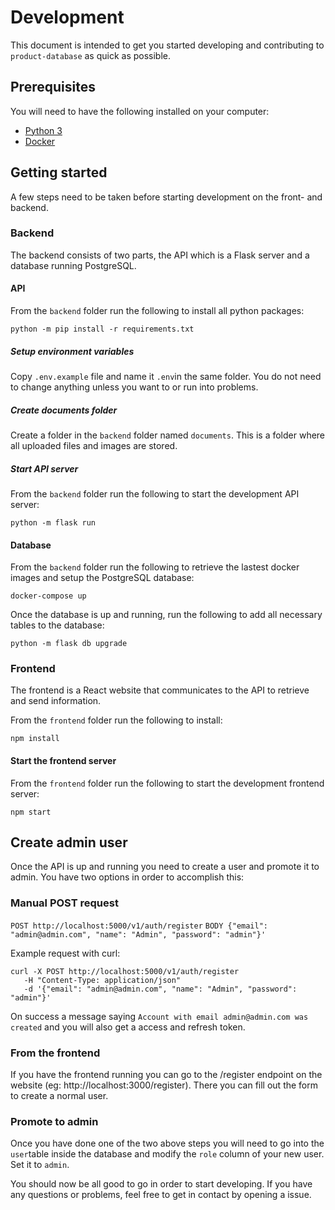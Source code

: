 # Development
This document is intended to get you started developing and contributing to `product-database` as quick as possible.

## Prerequisites
You will need to have the following installed on your computer:
* [Python 3](https://python.org/)
* [Docker](https://docker.com)

## Getting started
A few steps need to be taken before starting development on the front- and backend.

### Backend
The backend consists of two parts, the API which is a Flask server and a database running PostgreSQL.

#### API
From the `backend` folder run the following to install all python packages:
```
python -m pip install -r requirements.txt
```
##### Setup environment variables
Copy `.env.example` file and name it `.env`in the same folder. You do not need to change anything unless you want to or run into problems.

##### Create documents folder
Create a folder in the `backend` folder named `documents`. This is a folder where all uploaded files and images are stored.

##### Start API server
From the `backend` folder run the following to start the development API server:
```
python -m flask run
```

#### Database
From the `backend` folder run the following to retrieve the lastest docker images and setup the PostgreSQL database:
 ```
 docker-compose up
 ```
Once the database is up and running, run the following to add all necessary tables to the database:
```
python -m flask db upgrade
```

### Frontend
The frontend is a React website that communicates to the API to retrieve and send information.

From the `frontend` folder run the following to install:
```
npm install
```
#### Start the frontend server
From the `frontend` folder run the following to start the development frontend server:
```
npm start
```

## Create admin user
Once the API is up and running you need to create a user and promote it to admin. You have two options in order to accomplish this:

### Manual POST request
`POST http://localhost:5000/v1/auth/register`
`BODY {"email": "admin@admin.com", "name": "Admin", "password": "admin"}'`

Example request with curl:
```
curl -X POST http://localhost:5000/v1/auth/register 
   -H "Content-Type: application/json"
   -d '{"email": "admin@admin.com", "name": "Admin", "password": "admin"}'  
```
On success a message saying `Account with email admin@admin.com was created` and you will also get a access and refresh token. 

### From the frontend
If you have the frontend running you can go to the /register endpoint on the website (eg: http://localhost:3000/register). There you can fill out the form to create a normal user.

### Promote to admin
Once you have done one of the two above steps you will need to go into the `user`table inside the database and modify the `role` column of your new user. Set it to `admin`.

You should now be all good to go in order to start developing. If you have any questions or problems, feel free to get in contact by opening a issue.